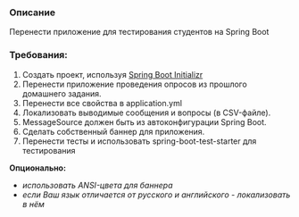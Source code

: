 ### Описание
Перенести приложение для тестирования студентов на Spring Boot

### Требования:
1. Создать проект, используя [Spring Boot Initializr](https://start.spring.io)
2. Перенести приложение проведения опросов из прошлого домашнего задания.
3. Перенести все свойства в application.yml
4. Локализовать выводимые сообщения и вопросы (в CSV-файле). 
5. MessageSource должен быть из автоконфигурации Spring Boot.
6. Сделать собственный баннер для приложения.
7. Перенести тесты и использовать spring-boot-test-starter для тестирования

**Опционально:**
- *использовать ANSI-цвета для баннера*
- *если Ваш язык отличается от русского и английского - локализовать в нём*